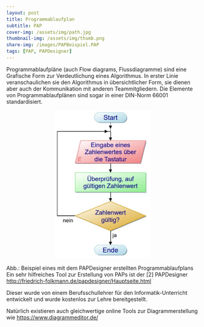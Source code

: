 ```yaml
---
layout: post
title: Programmablaufplan
subtitle: PAP
cover-img: /assets/img/path.jpg
thumbnail-img: /assets/img/thumb.png
share-img: /images/PAPBeispiel.PAP
tags: [PAP, PAPDesigner]
---
```


Programmablaufpläne (auch Flow diagrams, Flussdiagramme) sind eine Grafische Form zur Verdeutlichung eines Algorithmus. In erster Linie veranschaulichen sie den Algorithmus in übersichtlicher Form, sie dienen aber auch der Kommunikation mit anderen Teammitgliedern. Die Elemente von Programmablaufplänen sind sogar in einer DIN-Norm 66001 standardisiert.

<center><img src="/images/PAPBeispiel.JPG" width="50%" height="50%"/></center>

Abb.: Beispiel eines mit dem PAPDesigner erstellten Programmablaufplans
Ein sehr hilfreiches Tool zur Erstellung von PAPs ist der
[2] PAPDesigner http://friedrich-folkmann.de/papdesigner/Hauptseite.html

Dieser wurde von einem Berufsschullehrer für den Informatik-Unterricht entwickelt und wurde kostenlos zur Lehre bereitgestellt.

Natürlich existieren auch gleichwertige online Tools zur Diagrammerstellung wie https://www.diagrammeditor.de/
